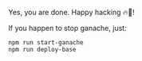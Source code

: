 
Yes, you are done. Happy hacking 🔥🦅!

If you happen to stop ganache, just:

```
npm run start-ganache
npm run deploy-base
```
